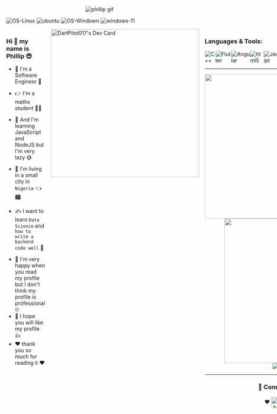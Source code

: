 
  

<!DOCTYPE  html>

  

<html  lang="en">

  

  

<head>

  

<meta  charset="UTF-8">

  

<meta  name="viewport"  content="width=device-width, initial-scale=1.0">

  

<!-- <title>README</title> -->

  

</head>

  

  

<body>

  

<div  align="center">

<img  src="https://media.giphy.com/media/v1.Y2lkPTc5MGI3NjExejBlMGZrbzllbGtqZmgyaDR2OHFxaG1ldGkyM3FybmpsN3AwdWdiZCZlcD12MV9pbnRlcm5hbF9naWZfYnlfaWQmY3Q9Zw/9JUzVZ1sV8hvO7syrQ/giphy.gif"  alt="phillip gif">

  

</div>

  

<p>

<img  src="https://img.shields.io/badge/Linux-FCC624?style=for-the-badge&logo=linux&logoColor=black"  alt="OS-Linux">

  

<img  src="https://img.shields.io/badge/Ubuntu-E95420?style=for-the-badge&logo=ubuntu&logoColor=white"  alt="ubuntu">

  

<img  src="https://img.shields.io/badge/Windows-0078D6?style=for-the-badge&logo=windows&logoColor=white"  alt="OS-Windown">

  

<img  src="https://img.shields.io/badge/Windows_11-0078d4?style=for-the-badge&logo=windows-11&logoColor=white"  alt="windows-11">

</p>

  

<div style="display: flex; flex-direction: row; gap: 1rem">
<div>
<h3>Hi 👋 my name is Phillip 😎</h3>
</a>

<ul>

<li>

🤗 I'm a Software Engineer 🥳

</li>

<li>

👉 I'm a maths student 👨‍🎓

</li>

<li>

📝 And I'm learning JavaScript and NodeJS but I'm very lazy 😅

</li>

<li>

🏡 I'm living in a small city in <code>Nigeria</code>  👈 🏙️

</li>

<li>

✍️ I want to learn <code>Data Science</code> and <code>how to write a backend code well</code> 👀
</li>
<li>
💯 I'm very happy when you read my profile but I don't think my profile is professional 🙄
</li>
<li>
💬 I hope you will like my profile 👍
</li>
<li>
❤️ thank you so much for reading it ❤️
</li>
</ul>
</div>
<div>
<a  href="https://app.daily.dev/dartpilot017"><img  src="https://api.daily.dev/devcards/1a2854d54a434f67b4ccb6adb3de6c92.png?r=od8"  width="400"  alt="DartPilot017's Dev Card"/></a>
</div>


  
  

<div>

  
  
  

<h3>Languages & Tools:</h3>

  

<div  style="text-align: left; display: flex; flex-direction: row">

<img  src="https://img.shields.io/badge/C%2B%2B-00599C?style=for-the-badge&logo=c%2B%2B&logoColor=white"  alt="C++">

<img  src="https://img.shields.io/badge/flutter-0A0A0A?style=for-the-badge&logo=flutter&logoColor=blue"  alt="Flutter">

<img  src="https://img.shields.io/badge/angular-2D9596?style=for-the-badge&logo=angular&logoColor=white"  alt="Angular">

<img  src="https://img.shields.io/badge/HTML5-E34F26?style=for-the-badge&logo=html5&logoColor=white"  alt="html5">

<img  src="https://img.shields.io/badge/JavaScript-323330?style=for-the-badge&logo=javascript&logoColor=F7DF1E"  alt="JavaScript">

<img  src="https://img.shields.io/badge/React-4A6F5A?style=for-the-badge&logo=react&logoColor=#70161E"  alt="react">

<img  src="https://img.shields.io/badge/GIT-E44C30?style=for-the-badge&logo=git&logoColor=white"  alt="git">

<img  src="https://img.shields.io/badge/Bootstrap-563D7C?style=for-the-badge&logo=bootstrap&logoColor=white"  alt="bootstrap">

<img  src="https://img.shields.io/badge/Dart-0A0A0A?style=for-the-badge&logo=dart&logoColor=blue"  alt="Dart">

<img  src="https://img.shields.io/badge/TypeScript-323330?style=for-the-badge&logo=typescript&logoColor=F7DF1E"  alt="TypeScript">
</div>

<hr  width="100%">
<div>
<p  align=center>
<div  align=center>
<a  href="https://github.com/pilot017/pilot017"  title="Go to Source"><img  align="left"  width=390  src="https://pr0vjp-github-readme.vercel.app/api?username=pilot017&show_icons=true&theme=midnight-purple&hide_border=true"  /></a>
<a  href="https://github.com/pilot017/pilot017"  title="Go to Source"><img  align="right"  width=390
src="https://github-readme-streak-stats.herokuapp.com?user=pilot017&theme=midnight-purple&hide_border=true&date_format=j/n/Y"  /></a>
</div>
<br><br><br><br><br><br><br><br><br>
<div  align="center">
<img  src="https://pr0vjp-github-readme.vercel.app/api/top-langs/?username=pilot017&theme=midnight-purple&&hide_border=truelangs_count=8"
alt="top langs"  />
</div>

<hr  width="100%">
<div>
<h3  align="center"> 🥰 Connect with me:</h3>

</a>
</p>
<p  align="center">
❤️
<!-- <a  href="https://www.facebook.com/profile.php?id=100016824016369"  target="blank"><img  align="center"  src="https://raw.githubusercontent.com/rahuldkjain/github-profile-readme-generator/master/src/images/icons/Social/facebook.svg"
alt="lê bá thắng"  height="30"  width="40"/></a>
<--<a  href="https://twitter.com/Thang_pr0vjp123"  target="blank"><img  align="center"
src="https://raw.githubusercontent.com/rahuldkjain/github-profile-readme-generator/master/src/images/icons/Social/twitter.svg"
alt="provjp"  height="30"  width="40"  /></a> -->
<a  href="https://www.instagram.com/dartpilot017/"  target="blank"><img  align="center"  src="https://raw.githubusercontent.com/rahuldkjain/github-profile-readme-generator/master/src/images/icons/Social/instagram.svg"
alt="lebathang"  height="30"  width="40"  /></a>
<a  href="https://discord.com/channels/@me/1105956839536984176" target="blank"><img  align="center"
src="https://raw.githubusercontent.com/rahuldkjain/github-profile-readme-generator/master/src/images/icons/Social/discord.svg"
alt="@lebathang7b" height="30" width="40"  /></a>
<!-- <a  href="https://stackoverflow.com/users/19120952"  target="blank"><img  align="center"
src="https://raw.githubusercontent.com/rahuldkjain/github-profile-readme-generator/master/src/images/icons/Social/stack-overflow.svg"
alt="user:19120952"  height="30"  width="40"  /></a>  -->
❤️
</p>
</div>

  

</body>

  

  

</html>